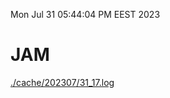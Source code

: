 Mon Jul 31 05:44:04 PM EEST 2023
# JAM
<a href='./cache/202307/31_17.log'>./cache/202307/31_17.log</a>
